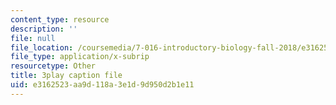 ```yaml
---
content_type: resource
description: ''
file: null
file_location: /coursemedia/7-016-introductory-biology-fall-2018/e3162523aa9d118a3e1d9d950d2b1e11_8jLy33vbtYM.srt
file_type: application/x-subrip
resourcetype: Other
title: 3play caption file
uid: e3162523-aa9d-118a-3e1d-9d950d2b1e11
---
```

